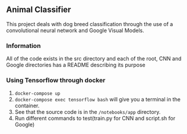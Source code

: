 ## Animal Classifier
This project deals with dog breed classification through the use of a convolutional neural network and Google Visual Models.

### Information

All of the code exists in the src directory and each of the root, CNN and Google directories has a README describing its purpose

### Using Tensorflow through docker

1. `docker-compose up` 
2. `docker-compose exec tensorflow bash` will give you a terminal in the container.
3. See that the source code is in the `/notebooks/app` directory.
2. Run different commands to test(train.py for CNN and script.sh for Google)


